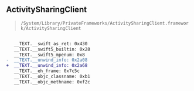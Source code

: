 ## ActivitySharingClient

> `/System/Library/PrivateFrameworks/ActivitySharingClient.framework/ActivitySharingClient`

```diff

   __TEXT.__swift_as_ret: 0x430
   __TEXT.__swift5_builtin: 0x28
   __TEXT.__swift5_mpenum: 0x8
-  __TEXT.__unwind_info: 0x2a08
+  __TEXT.__unwind_info: 0x2a68
   __TEXT.__eh_frame: 0x7c5c
   __TEXT.__objc_classname: 0xb1
   __TEXT.__objc_methname: 0xf2c

```
